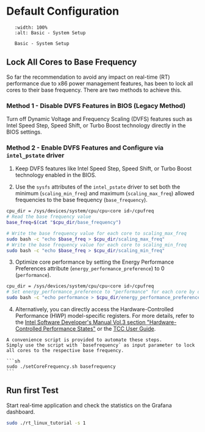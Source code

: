 # Default Configuration

```{figure} images/tcc_setup_basic.drawio.svg
   :width: 100%
   :alt: Basic - System Setup

   Basic - System Setup
```

## Lock All Cores to Base Frequency

So far the recommendation to avoid any impact on real-time (RT) performance due to x86 power management features, has been to lock all cores to their base frequency. There are two methods to achieve this.

### Method 1 - Disable DVFS Features in BIOS (Legacy Method)
Turn off Dynamic Voltage and Frequency Scaling (DVFS) features such as Intel Speed Step, Speed Shift, or Turbo Boost technology directly in the BIOS settings.

### Method 2 - Enable DVFS Features and Configure via `intel_pstate` driver

1. Keep DVFS features like Intel Speed Step, Speed Shift, or Turbo Boost technology enabled in the BIOS.
    
2. Use the `sysfs` attributes of the `intel_pstate` driver to set both the minimum (`scaling_min_freq`) and maximum (`scaling_max_freq`) allowed frequencies to the base frequency (`base_frequency`).
```sh
cpu_dir = /sys/devices/system/cpu/cpu<core id>/cpufreq
# Read the base frequency value
base_freq=$(cat "$cpu_dir/base_frequency")

# Write the base frequency value for each core to scaling_max_freq
sudo bash -c "echo $base_freq > $cpu_dir/scaling_max_freq"
# Write the base frequency value for each core to scaling_min_freq
sudo bash -c "echo $base_freq > $cpu_dir/scaling_min_freq"
```
    
3. Optimize core performance by setting the Energy Performance Preferences attribute (`energy_performance_preference`) to 0 (`performance`).
```sh
cpu_dir = /sys/devices/system/cpu/cpu<core id>/cpufreq
# Set energy_performance_preference to "performance" for each core by default
sudo bash -c "echo performance > $cpu_dir/energy_performance_preference"
```
    
4. Alternatively, you can directly access the Hardware-Controlled Performance (HWP) model-specific registers. For more details, refer to the [Intel Software Developer's Manual Vol.3 section "Hardware-Controlled Performance States"](https://cdrdv2.intel.com/v1/dl/getContent/671200)  or the [TCC User Guide](https://cdrdv2.intel.com/v1/dl/getContent/831868?explicitVersion=true). 


````{note}
A convenience script is provided to automate these steps.
Simply use the script with `basefrequency` as input parameter to lock all cores to the respective base frequency.

```sh
sudo ./setCoreFrequency.sh basefrequency
```
````

## Run first Test
Start real-time application and check the statistics on the Grafana dashboard. 
```sh
sudo ./rt_linux_tutorial -s 1
```